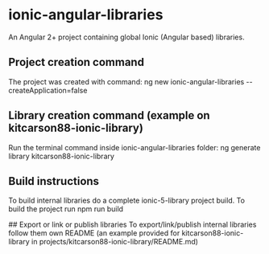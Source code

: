 # ionic-angular-libraries

An Angular 2+ project containing global Ionic (Angular based) libraries.

## Project creation command
The project was created with command:
    ng new ionic-angular-libraries --createApplication=false

## Library creation command (example on kitcarson88-ionic-library)
Run the terminal command inside ionic-angular-libraries folder:
    ng generate library kitcarson88-ionic-library

## Build instructions
To build internal libraries do a complete ionic-5-library project build.
To build the project run
    npm run build

## Export or link or publish libraries
To export/link/publish internal libraries follow them own README (an example provided for
kitcarson88-ionic-library in projects/kitcarson88-ionic-library/README.md)
